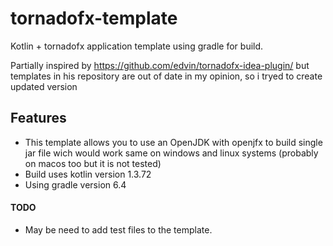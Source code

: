 # tornadofx-template
Kotlin + tornadofx application template using gradle for build.

Partially inspired by https://github.com/edvin/tornadofx-idea-plugin/ but templates in his repository are out of date in my opinion, so i tryed to create updated version

## Features
  * This template allows you to use an OpenJDK with openjfx to build single jar file wich would work same on windows and linux systems (probably on macos too but it is not tested)
  * Build uses kotlin version 1.3.72
  * Using gradle version 6.4

#### TODO
 * May be need to add test files to the template.
